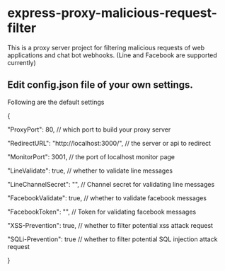 # express-proxy-malicious-request-filter

This is a proxy server project for filtering malicious requests of web applications and chat bot webhooks.
(Line and Facebook are supported currently)

Edit config.json file of your own settings.
----

Following are the default settings

{

  "ProxyPort": 80,   // which port to build your proxy server 
    
  "RedirectURL": "http://localhost:3000/", // the server or api to redirect
  
  "MonitorPort": 3001,  // the port of localhost monitor page 
  
  "LineValidate": true, // whether to validate line messages
  
  "LineChannelSecret": "", // Channel secret for validating line messages 
  
  "FacebookValidate": true, // whether to validate facebook messages
  
  "FacebookToken": "", // Token for validating facebook messages
  
  "XSS-Prevention": true, // whether to filter potential xss attack request
  
  "SQLi-Prevention": true // whether to filter potential SQL injection attack request 

}
